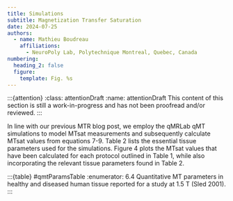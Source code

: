 ```yaml
---
title: Simulations
subtitle: Magnetization Transfer Saturation
date: 2024-07-25
authors:
  - name: Mathieu Boudreau
    affiliations:
      - NeuroPoly Lab, Polytechnique Montreal, Quebec, Canada
numbering:
  heading_2: false
  figure:
    template: Fig. %s
---
```


:::{attention}
:class: attentionDraft
:name: attentionDraft
This content of this section is still a work-in-progress and has not been proofread and/or reviewed.
:::

In line with our previous MTR blog post, we employ the qMRLab qMT simulations to model MTsat measurements and subsequently calculate MTsat values from equations 7-9. Table 2 lists the essential tissue parameters used for the simulations. Figure 4 plots the MTsat values that have been calculated for each protocol outlined in Table 1, while also incorporating the relevant tissue parameters found in Table 2.


:::{table} #qmtParamsTable
:enumerator: 6.4
Quantitative MT parameters in healthy and diseased human tissue reported for a study at 1.5 T (Sled 2001). 
:::